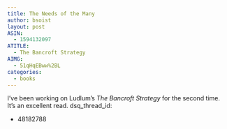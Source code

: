 ```yaml
---
title: The Needs of the Many
author: bsoist
layout: post
ASIN:
  - 1594132097
ATITLE:
  - The Bancroft Strategy
AIMG:
  - 51qHqEBww%2BL
categories:
  - books
---
```

I&#8217;ve been working on Ludlum&#8217;s *The Bancroft Strategy* for the second time. It&#8217;s an excellent read.
dsq_thread_id:
  - 48182788

